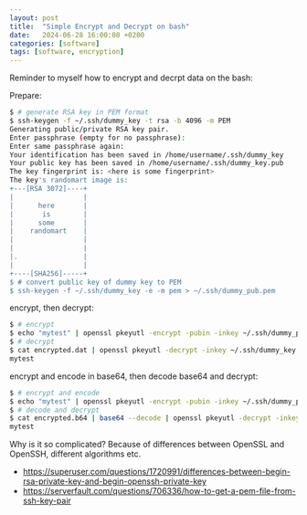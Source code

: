 ```yaml
---
layout: post
title:  "Simple Encrypt and Decrypt on bash"
date:   2024-06-28 16:00:00 +0200
categories: [software]
tags: [software, encryption]
---
```


Reminder to myself how to encrypt and decrpt data on the bash:

Prepare:
```bash
$ # generate RSA key in PEM format
$ ssh-keygen -f ~/.ssh/dummy_key -t rsa -b 4096 -m PEM
Generating public/private RSA key pair.
Enter passphrase (empty for no passphrase): 
Enter same passphrase again: 
Your identification has been saved in /home/username/.ssh/dummy_key
Your public key has been saved in /home/username/.ssh/dummy_key.pub
The key fingerprint is: <here is some fingerprint>
The key's randomart image is:
+---[RSA 3072]----+
|                 |
|      here       |
|       is        |
|      some       |
|    randomart    |
|                 |
|                 |
|.                |
|                 |
+----[SHA256]-----+
$ # convert public key of dummy key to PEM
$ ssh-keygen -f ~/.ssh/dummy_key -e -m pem > ~/.ssh/dummy_pub.pem
```
encrypt, then decrypt:
```bash
$ # encrypt
$ echo "mytest" | openssl pkeyutl -encrypt -pubin -inkey ~/.ssh/dummy_pub.pem  > encrypted.dat
$ # decrypt
$ cat encrypted.dat | openssl pkeyutl -decrypt -inkey ~/.ssh/dummy_key | cat 
mytest
```

encrypt and encode in base64, then decode base64 and decrypt:
```bash
$ # encrypt and encode
$ echo "mytest" | openssl pkeyutl -encrypt -pubin -inkey ~/.ssh/dummy_pub.pem | base64 > encrypted.b64
$ # decode and decrypt
$ cat encrypted.b64 | base64 --decode | openssl pkeyutl -decrypt -inkey ~/.ssh/dummy_key | cat
mytest
```

Why is it so complicated? Because of differences between OpenSSL and OpenSSH, different algorithms etc.

* https://superuser.com/questions/1720991/differences-between-begin-rsa-private-key-and-begin-openssh-private-key
* https://serverfault.com/questions/706336/how-to-get-a-pem-file-from-ssh-key-pair
